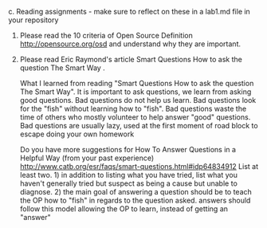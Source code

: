 c. Reading assignments - make sure to reflect on these in a lab1.md file in your repository



  1.  Please read the 10 criteria of Open Source Definition http://opensource.org/osd and understand why they are important.
        
  2.  Please read Eric Raymond's article Smart Questions How to ask the question The Smart Way .
  
        What I learned from reading "Smart Questions How to ask the question The Smart Way". 
        It is important to ask questions, we learn from asking good questions. 
        Bad questions do not help us learn. Bad questions look for the "fish" without learning how to "fish".
        Bad questions waste the time of others who mostly volunteer to help answer "good" questions.
        Bad questions are usually lazy, used at the first moment of road block to escape doing your own homework
        
        
        Do you have more suggestions for How To Answer Questions in a Helpful Way (from your past experience) http://www.catb.org/esr/faqs/smart-questions.html#idp64834912
        List at least two.
          1) in addition to listing what you have tried, list what you haven't generally tried but suspect as being a cause but unable to diagnose.
          2) the main goal of answering a question should be to teach the OP how to "fish" in regards to the question asked. answers should follow this model allowing the OP to learn, instead of getting an "answer"
          
